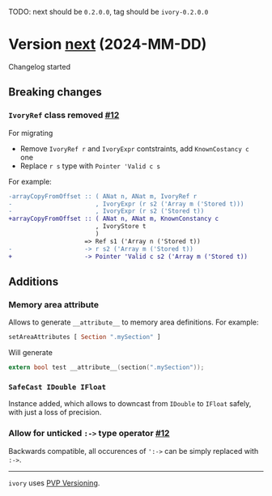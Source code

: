 TODO: next should be `0.2.0.0`, tag should be `ivory-0.2.0.0`

# Version [next](https://github.com/distrap/ivory/compare/0.1.0.4...main) (2024-MM-DD)

Changelog started

## Breaking changes

### `IvoryRef` class removed [#12](https://github.com/distrap/ivory/pull/12)

For migrating
- Remove `IvoryRef r` and `IvoryExpr` contstraints, add `KnownCostancy c` one
- Replace `r s` type with `Pointer 'Valid c s`

For example:

```diff
-arrayCopyFromOffset :: ( ANat n, ANat m, IvoryRef r
-                       , IvoryExpr (r s2 ('Array m ('Stored t)))
-                       , IvoryExpr (r s2 ('Stored t))
+arrayCopyFromOffset :: ( ANat n, ANat m, KnownConstancy c
                        , IvoryStore t
                        )
                     => Ref s1 ('Array n ('Stored t))
-                    -> r s2 ('Array m ('Stored t))
+                    -> Pointer 'Valid c s2 ('Array m ('Stored t))
```

## Additions

### Memory area attribute

Allows to generate `__attribute__` to memory area definitions.
For example:

```haskell
setAreaAttributes [ Section ".mySection" ]
```

Will generate
```c
extern bool test __attribute__(section(".mySection"));
```

### `SafeCast IDouble IFloat`

Instance added, which allows to downcast
from `IDouble` to `IFloat` safely, with
just a loss of precision.

### Allow for unticked `:->` type operator [#12](https://github.com/distrap/ivory/pull/12)

Backwards compatible, all occurences of `':->` can be simply replaced with `:->`.

---

`ivory` uses [PVP Versioning][1].

[1]: https://pvp.haskell.org

